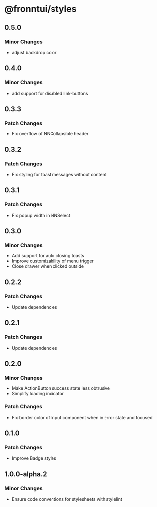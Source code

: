 # @fronntui/styles

## 0.5.0

### Minor Changes

- adjust backdrop color

## 0.4.0

### Minor Changes

- add support for disabled link-buttons

## 0.3.3

### Patch Changes

- Fix overflow of NNCollapsible header

## 0.3.2

### Patch Changes

- Fix styling for toast messages without content

## 0.3.1

### Patch Changes

- Fix popup width in NNSelect

## 0.3.0

### Minor Changes

- Add support for auto closing toasts
- Improve customizability of menu trigger
- Close drawer when clicked outside

## 0.2.2

### Patch Changes

- Update dependencies

## 0.2.1

### Patch Changes

- Update dependencies

## 0.2.0

### Minor Changes

- Make ActionButton success state less obtrusive
- Simplify loading indicator

### Patch Changes

- Fix border color of Input component when in error state and focused

## 0.1.0

### Patch Changes

- Improve Badge styles

## 1.0.0-alpha.2

### Minor Changes

- Ensure code conventions for stylesheets with stylelint
